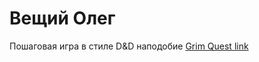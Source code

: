 # Вещий Олег

Пошаговая игра в стиле D&D наподобие [Grim Quest link](https://dtf.ru/games/1189704-rpg-pod-retro-obzor-grim-quest)


